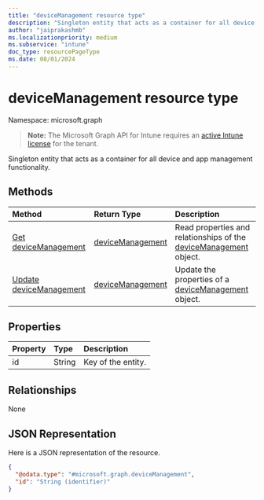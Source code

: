 ```yaml
---
title: "deviceManagement resource type"
description: "Singleton entity that acts as a container for all device and app management functionality."
author: "jaiprakashmb"
ms.localizationpriority: medium
ms.subservice: "intune"
doc_type: resourcePageType
ms.date: 08/01/2024
---
```


# deviceManagement resource type

Namespace: microsoft.graph

> **Note:** The Microsoft Graph API for Intune requires an [active Intune license](https://go.microsoft.com/fwlink/?linkid=839381) for the tenant.

Singleton entity that acts as a container for all device and app management functionality.

## Methods
|Method|Return Type|Description|
|:---|:---|:---|
|[Get deviceManagement](../api/intune-policyset-devicemanagement-get.md)|[deviceManagement](../resources/intune-policyset-devicemanagement.md)|Read properties and relationships of the [deviceManagement](../resources/intune-policyset-devicemanagement.md) object.|
|[Update deviceManagement](../api/intune-policyset-devicemanagement-update.md)|[deviceManagement](../resources/intune-policyset-devicemanagement.md)|Update the properties of a [deviceManagement](../resources/intune-policyset-devicemanagement.md) object.|

## Properties
|Property|Type|Description|
|:---|:---|:---|
|id|String|Key of the entity.|

## Relationships
None

## JSON Representation
Here is a JSON representation of the resource.
<!-- {
  "blockType": "resource",
  "keyProperty": "id",
  "@odata.type": "microsoft.graph.deviceManagement"
}
-->
``` json
{
  "@odata.type": "#microsoft.graph.deviceManagement",
  "id": "String (identifier)"
}
```
